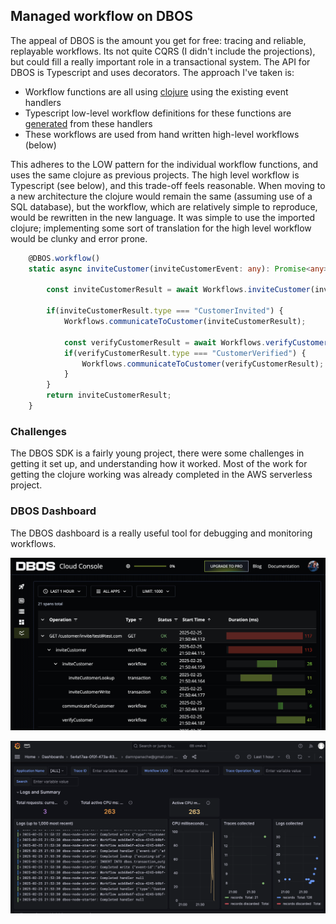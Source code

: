 ## Managed workflow on DBOS
The appeal of DBOS is the amount you get for free: tracing and reliable, replayable workflows. Its not quite CQRS (I didn't include the projections), but could fill a really important role in a transactional system.  The API for DBOS is Typescript and uses decorators.  The approach I've taken is:

* Workflow functions are all using [clojure](app/src/clj/handlers.cljs) using the existing event handlers
* Typescript low-level workflow definitions for these functions are [generated](app/scripts/generate.clj) from these handlers
* These workflows are used from hand written high-level workflows (below)
  
This adheres to the LOW pattern for the individual workflow functions, and uses the same clojure as previous projects.  The high level workflow is Typescript (see below), and this trade-off feels reasonable.  When moving to a new architecture the clojure would remain the same (assuming use of a SQL database), but the workflow, which are relatively simple to reproduce, would be rewritten in the new language.  It was simple to use the imported clojure; implementing some sort of translation for the high level workflow would be clunky and error prone.


```typescript
    @DBOS.workflow()
    static async inviteCustomer(inviteCustomerEvent: any): Promise<any> {

        const inviteCustomerResult = await Workflows.inviteCustomer(inviteCustomerEvent);

        if(inviteCustomerResult.type === "CustomerInvited") {
            Workflows.communicateToCustomer(inviteCustomerResult);
            
            const verifyCustomerResult = await Workflows.verifyCustomer(inviteCustomerResult);
            if(verifyCustomerResult.type === "CustomerVerified") {
                Workflows.communicateToCustomer(verifyCustomerResult);
            }
        }
        return inviteCustomerResult;
    }
```

### Challenges
The DBOS SDK is a fairly young project, there were some challenges in getting it set up, and understanding how it worked.  Most of the work for getting the clojure working was already completed in the AWS serverless project.

### DBOS Dashboard
The DBOS dashboard is a really useful tool for debugging and monitoring workflows.  

![DBOS Traces](./traces.png)

![DBOS Dashboard](./dashboard.png)
